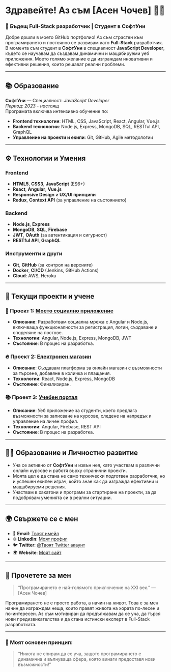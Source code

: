 # Здравейте! Аз съм [Асен Чочев] 👨‍💻

### 🚀 Бъдещ **Full-Stack** разработчик | Студент в **СофтУни**

Добре дошли в моето GitHub портфолио! Аз съм страстен към програмирането и постоянно се развивам като **Full-Stack** разработчик. В момента съм студент в **СофтУни** в специалност **JavaScript Developer**, където се научавам да създавам динамични и мащабируеми уеб приложения. Моето голямо желание е да изграждам иновативни и ефективни решения, които решават реални проблеми.

---

## 📚 Образование

**СофтУни** — Специалност: *JavaScript Developer*  
*Период: 2023 - настоящ*  
Програмата включва интензивно обучение по:
- **Frontend технологии**: HTML, CSS, JavaScript, React, Angular, Vue.js
- **Backend технологии**: Node.js, Express, MongoDB, SQL, RESTful API, GraphQL
- **Управление на проекти и екипи**: Git, GitHub, Agile методологии

---

## ⚙️ Технологии и Умения

### Frontend
- **HTML5**, **CSS3**, **JavaScript** (ES6+)
- **React**, **Angular**, **Vue.js**
- **Responsive Design** и **UX/UI принципи**
- **Redux**, **Context API** (за управление на състоянието)

### Backend
- **Node.js**, **Express**
- **MongoDB**, **SQL**, **Firebase**
- **JWT**, **OAuth** (за автентикация и сигурност)
- **RESTful API**, **GraphQL**

### Инструменти и други
- **Git**, **GitHub** (за контрол на версиите)
- **Docker**, **CI/CD** (Jenkins, GitHub Actions)
- **Cloud**: AWS, Heroku

---

## 🌱 Текущи проекти и учене

### 🚀 Проект 1: **[Моето социално приложение](#)**
- **Описание**: Разработвам социална мрежа с Angular и Node.js, включваща функционалности за регистрация, логин, създаване и споделяне на постове.
- **Технологии**: Angular, Node.js, Express, MongoDB, JWT
- **Състояние**: В процес на разработка.

### 🔥 Проект 2: **[Електронен магазин](#)**
- **Описание**: Създавам платформа за онлайн магазин с възможности за търсене, добавяне в количка и плащания.
- **Технологии**: React, Node.js, Express, MongoDB
- **Състояние**: Финализиран.

### 📚 Проект 3: **[Учебен портал](#)**
- **Описание**: Уеб приложение за студенти, което предлага възможности за записване на курсове, следене на напредък и управление на личен профил.
- **Технологии**: Angular, Firebase, REST API
- **Състояние**: В процес на разработка.

---

## 🧑‍🏫 Образование и Личностно развитие

- Уча се активно от **СофтУни** и извън нея, като участвам в различни онлайн курсове и работя върху странични проекти.
- Моята цел е да стана не само технически подготвен разработчик, но и успешен екипен играч, който знае как да изгражда ефективни и мащабируеми решения.
- Участвам в хакатони и програми за стартиране на проекти, за да подобрявам уменията си в реални ситуации.

---

## 🌍 Свържете се с мен

- 📧 **Email**: [Твоят имейл](mailto:example@example.com)
- 🌐 **LinkedIn**: [Моят профил](#)
- 🐦 **Twitter**: [@Твоят Twitter акаунт](#)
- 🌍 **Website**: [Моят сайт](#)

---

## 📖 Прочетете за мен

> “Програмирането е най-голямото приключение на XXI век.” — [Асен Чочев]

Програмирането не е просто работа, а начин на живот. Това е за мен начин да изграждам неща, които правят живота на хората по-лесен и по-интересен. Аз съм мотивиран да продължавам да се уча, да търся нови предизвикателства и да стана истински експерт в Full-Stack разработката.

---

### 🎯 Моят основен принцип:

> “Никога не спирам да се уча, защото програмирането е динамична и вълнуваща сфера, която винаги предоставя нови възможности!”

